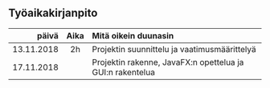 ## Työaikakirjanpito
| päivä | Aika| Mitä oikein duunasin|
|--:|:-:|:--|
| 13.11.2018 | 2h | Projektin suunnittelu ja vaatimusmäärittelyä |
|17.11.2018|| Projektin rakenne, JavaFX:n opettelua ja GUI:n rakentelua |

